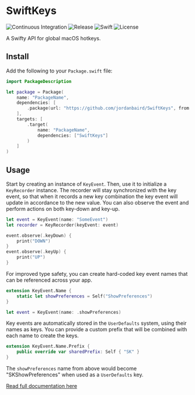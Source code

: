 # SwiftKeys

![Continuous Integration](https://img.shields.io/circleci/build/github/jordanbaird/SwiftKeys/main)
![Release](https://img.shields.io/github/v/release/jordanbaird/SwiftKeys)
![Swift](https://img.shields.io/badge/dynamic/json?color=orange&label=Swift&query=Swift&suffix=%2B&url=https%3A%2F%2Fraw.githubusercontent.com%2Fjordanbaird%2FSwiftKeys%2Fmain%2Fswift-version)
![License](https://img.shields.io/github/license/jordanbaird/SwiftKeys)

A Swifty API for global macOS hotkeys.

## Install

Add the following to your `Package.swift` file:

```swift
import PackageDescription

let package = Package(
    name: "PackageName",
    dependencies: [
        .package(url: "https://github.com/jordanbaird/SwiftKeys", from: "0.0.1")
    ],
    targets: [
        .target(
            name: "PackageName",
            dependencies: ["SwiftKeys"]
        )
    ]
)
```

## Usage

Start by creating an instance of `KeyEvent`. Then, use it to initialize a `KeyRecorder` instance.
The recorder will stay synchronized with the key event, so that when it records a new key combination 
the key event will update in accordance to the new value. You can also observe the event and perform 
actions on both key-down and key-up.

```swift
let event = KeyEvent(name: "SomeEvent")
let recorder = KeyRecorder(keyEvent: event)

event.observe(.keyDown) {
    print("DOWN")
}
event.observe(.keyUp) {
    print("UP")
}
```

For improved type safety, you can create hard-coded key event names that can be referenced across your app.

```swift
extension KeyEvent.Name {
    static let showPreferences = Self("ShowPreferences")
}

let event = KeyEvent(name: .showPreferences)
```

Key events are automatically stored in the `UserDefaults` system, using their names as keys. You can provide
a custom prefix that will be combined with each name to create the keys.

```swift
extension KeyEvent.Name.Prefix {
    public override var sharedPrefix: Self { "SK" }
}
```

The `showPreferences` name from above would become "SKShowPreferences" when used as a `UserDefaults` key.

[Read full documentation here](https://jordanbaird.github.io/SwiftKeys/documentation/swiftkeys)
